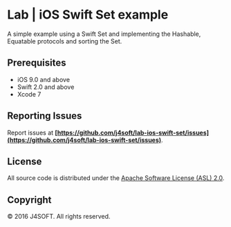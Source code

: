 # Lab | iOS Swift Set example

A simple example using a Swift Set and implementing the Hashable, Equatable protocols and sorting the Set.

## Prerequisites

- iOS 9.0 and above
- Swift 2.0 and above
- Xcode 7

## Reporting Issues

Report issues at   **[https://github.com/j4soft/lab-ios-swift-set/issues](https://github.com/j4soft/lab-ios-swift-set/issues)**.

## License

All source code is distributed under the [Apache Software License (ASL) 2.0](LICENSE).

## Copyright

© 2016 J4SOFT. All rights reserved.
